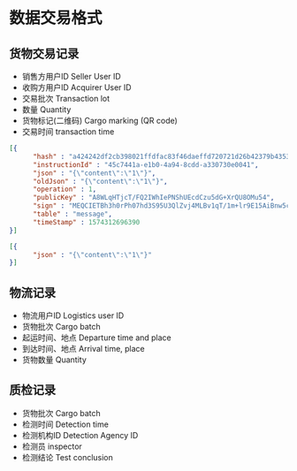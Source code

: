 # 数据交易格式

## 货物交易记录
- 销售方用户ID Seller User ID
- 收购方用户ID Acquirer User ID
- 交易批次 Transaction lot
- 数量 Quantity
- 货物标记(二维码) Cargo marking (QR code)
- 交易时间 transaction time
```json
[{
      "hash" : "a424242df2cb398021ffdfac83f46daeffd720721d26b42379b4353b21c0db5c",
      "instructionId" : "45c7441a-e1b0-4a94-8cdd-a330730e0041",
      "json" : "{\"content\":\"1\"}",
      "oldJson" : "{\"content\":\"1\"}",
      "operation" : 1,
      "publicKey" : "A8WLqHTjcT/FQ2IWhIePNShUEcdCzu5dG+XrQU8OMu54",
      "sign" : "MEQCIETBh3h0rPh07hd3S95U3QlZvj4MLBv1qT/1m+lr9E15AiBnw5c9RH11HYUWUQt1LE3NeiQEFlHWLvdOtp4QT4lFPQ==",
      "table" : "message",
      "timeStamp" : 1574312696390
}]
```
```json
[{
      "json" : "{\"content\":\"1\"}"
}]
```
## 物流记录
- 物流用户ID Logistics user ID
- 货物批次 Cargo batch
- 起运时间、地点 Departure time and place
- 到达时间、地点 Arrival time, place
- 货物数量 Quantity


## 质检记录
- 货物批次 Cargo batch
- 检测时间 Detection time
- 检测机构ID Detection Agency ID
- 检测员 inspector
- 检测结论 Test conclusion